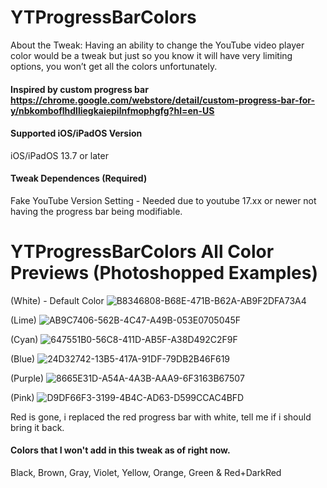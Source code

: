 # YTProgressBarColors
About the Tweak: Having an ability to change the YouTube video player color would be a tweak but just so you know it will have very limiting options, you won’t get all the colors unfortunately.

#### Inspired by custom progress bar https://chrome.google.com/webstore/detail/custom-progress-bar-for-y/nbkomboflhdlliegkaiepilnfmophgfg?hl=en-US

#### Supported iOS/iPadOS Version
iOS/iPadOS 13.7 or later

#### Tweak Dependences (Required)
Fake YouTube Version Setting - Needed due to youtube 17.xx or newer not having the progress bar being modifiable.

# YTProgressBarColors All Color Previews (Photoshopped Examples)
(White) - Default Color ![B8346808-B68E-471B-B62A-AB9F2DFA73A4](https://user-images.githubusercontent.com/78001398/172771551-0e771186-28b4-4ff4-aafb-9bdd19ae0104.jpeg)

(Lime) ![AB9C7406-562B-4C47-A49B-053E0705045F](https://user-images.githubusercontent.com/78001398/172771734-b7b2834d-93f7-411b-b159-54460705718d.jpeg)

(Cyan) ![647551B0-56C8-411D-AB5F-A38D492C2F9F](https://user-images.githubusercontent.com/78001398/172771866-d05da720-b10c-4a7e-9b64-a0d83c860f0e.jpeg)

(Blue) ![24D32742-13B5-417A-91DF-79DB2B46F619](https://user-images.githubusercontent.com/78001398/172771962-1d76ae0a-950d-4fce-842f-e79af7af0698.jpeg)

(Purple) ![8665E31D-A54A-4A3B-AAA9-6F3163B67507](https://user-images.githubusercontent.com/78001398/172772000-931a126d-2a02-4337-a0f2-0c118bee27f1.jpeg)

(Pink) ![D9DF66F3-3199-4B4C-AD63-D599CCAC4BFD](https://user-images.githubusercontent.com/78001398/172772039-130c5099-5c87-4589-9d21-ed5c794f22bb.jpeg)

Red is gone, i replaced the red progress bar with white, tell me if i should bring it back.

#### Colors that I won't add in this tweak as of right now.
Black, Brown, Gray, Violet, Yellow, Orange, Green & Red+DarkRed
